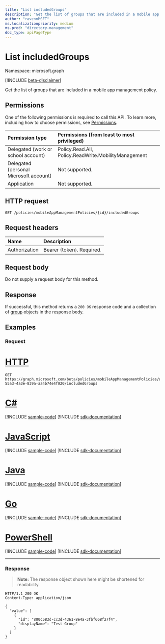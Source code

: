 ```yaml
---
title: "List includedGroups"
description: "Get the list of groups that are included in a mobile app management policy."
author: "ravennMSFT"
ms.localizationpriority: medium
ms.prod: "directory-management"
doc_type: apiPageType
---
```


# List includedGroups

Namespace: microsoft.graph

[!INCLUDE [beta-disclaimer](../../includes/beta-disclaimer.md)]

Get the list of groups that are included in a mobile app management policy.

## Permissions

One of the following permissions is required to call this API. To learn more, including how to choose permissions, see [Permissions](/graph/permissions-reference).

|Permission type|Permissions (from least to most privileged)|
|:---|:---|
|Delegated (work or school account)|Policy.Read.All, Policy.ReadWrite.MobilityManagement|
|Delegated (personal Microsoft account) | Not supported.|
|Application | Not supported.|

## HTTP request

<!-- {
  "blockType": "ignored"
}
-->

``` http
GET /policies/mobileAppManagementPolicies/{id}/includedGroups
```

## Request headers

|Name|Description|
|:---|:---|
|Authorization|Bearer {token}. Required.|

## Request body

Do not supply a request body for this method.

## Response

If successful, this method returns a `200 OK` response code and a collection of [group](../resources/group.md) objects in the response body.

## Examples

### Request


# [HTTP](#tab/http)
<!-- {
  "blockType": "request",
  "name": "list_group"
}
-->

``` http
GET https://graph.microsoft.com/beta/policies/mobileAppManagementPolicies/ab90bacf-55a3-4a3e-839a-aa4b74e4f020/includedGroups
```

# [C#](#tab/csharp)
[!INCLUDE [sample-code](../includes/snippets/csharp/list-group-csharp-snippets.md)]
[!INCLUDE [sdk-documentation](../includes/snippets/snippets-sdk-documentation-link.md)]

# [JavaScript](#tab/javascript)
[!INCLUDE [sample-code](../includes/snippets/javascript/list-group-javascript-snippets.md)]
[!INCLUDE [sdk-documentation](../includes/snippets/snippets-sdk-documentation-link.md)]

# [Java](#tab/java)
[!INCLUDE [sample-code](../includes/snippets/java/list-group-java-snippets.md)]
[!INCLUDE [sdk-documentation](../includes/snippets/snippets-sdk-documentation-link.md)]

# [Go](#tab/go)
[!INCLUDE [sample-code](../includes/snippets/go/list-group-go-snippets.md)]
[!INCLUDE [sdk-documentation](../includes/snippets/snippets-sdk-documentation-link.md)]

# [PowerShell](#tab/powershell)
[!INCLUDE [sample-code](../includes/snippets/powershell/list-group-powershell-snippets.md)]
[!INCLUDE [sdk-documentation](../includes/snippets/snippets-sdk-documentation-link.md)]

---


### Response

>**Note:** The response object shown here might be shortened for readability.
<!-- {
  "blockType": "response",
  "truncated": true,
  "@odata.type": "Collection(microsoft.graph.group)"
}
-->

``` http
HTTP/1.1 200 OK
Content-Type: application/json

{
  "value": [
    {
      "id": "800c583d-cc3d-4361-8e4a-3fbf668f27f4",
      "displayName": "Test Group"
    }
  ]
}
```
